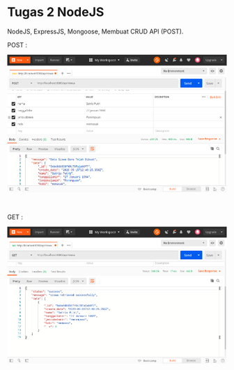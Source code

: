 # Tugas 2 NodeJS

NodeJS, ExpressJS, Mongoose, Membuat CRUD API (POST).

POST :
<br>
<p align="center"><img src="screen/post.png" alt="OSI Model" width="700"/></div></p>

<br>

GET :
<br>
<p align="center"><img src="screen/get.png" alt="OSI Model" width="700"/></div></p>
